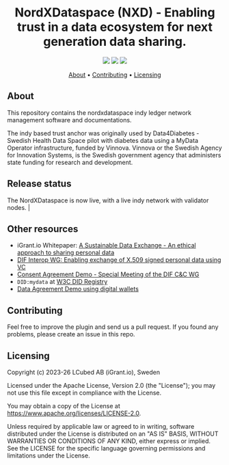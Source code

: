 <h1 align="center">
    NordXDataspace (NXD) - Enabling trust in a data ecosystem for next generation data sharing.
</h1>

<p align="center">
    <a href="/../../commits/" title="Last Commit"><img src="https://img.shields.io/github/last-commit/decentralised-dataexchange/nordxdataspace?style=flat"></a>
    <a href="/../../issues" title="Open Issues"><img src="https://img.shields.io/github/issues/decentralised-dataexchange/nordxdataspace?style=flat"></a>
    <a href="./LICENSE" title="License"><img src="https://img.shields.io/badge/License-Apache%202.0-green.svg?style=flat"></a>
</p>


<p align="center">
  <a href="#about">About</a> •
  <a href="#contributing">Contributing</a> •
  <a href="#licensing">Licensing</a>
</p>

## About

This repository contains the nordxdataspace indy ledger network management software and documentations. 

The indy based trust anchor was originally used by Data4Diabetes - Swedish Health Data Space pilot with diabetes data using a MyData Operator infrastructure, funded by Vinnova. Vinnova or the Swedish Agency for Innovation Systems, is the Swedish government agency that administers state funding for research and development.

## Release status

The NordXDataspace is now live, with a live indy network with validator nodes. 
                                                                                                                                      |
## Other resources

* iGrant.io Whitepaper: [A Sustainable Data Exchange - An ethical approach to sharing personal data](https://igrant.io/papers/iGrant.io_Sustainable_Data_Exchange_v1.pdf)
* [DIF Interop WG: Enabling exchange of X.509 signed personal data using VC](https://us02web.zoom.us/j/87258415110?pwd=cFhwYkRsUjRsYnFZZFgyQVR6Zk0xZz09)
* [Consent Agreement Demo - Special Meeting of the DIF C&C WG](https://www.youtube.com/watch?v=Mq4oXEaOTwg)
* `DID:mydata` at [W3C DID Registry](https://www.w3.org/TR/did-spec-registries/)
* [Data Agreement Demo using digital wallets](https://www.youtube.com/watch?v=lx8F5D9qPQI&t=5s)

## Contributing

Feel free to improve the plugin and send us a pull request. If you found any problems, please create an issue in this repo.

## Licensing
Copyright (c) 2023-26 LCubed AB (iGrant.io), Sweden

Licensed under the Apache License, Version 2.0 (the "License"); you may not use this file except in compliance with the License.

You may obtain a copy of the License at https://www.apache.org/licenses/LICENSE-2.0.

Unless required by applicable law or agreed to in writing, software distributed under the License is distributed on an "AS IS" BASIS, WITHOUT WARRANTIES OR CONDITIONS OF ANY KIND, either express or implied. See the LICENSE for the specific language governing permissions and limitations under the License.
